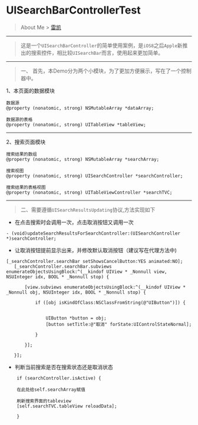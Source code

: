 # UISearchBarControllerTest

>About Me &gt; [雷凯](http://www.likegoto.com/about-me/)

---
> 这是一个`UISearchBarController`的简单使用案例，是`iOS8`之后`Apple`新推出的搜索控件，相比较`UISearchBar`而言，使用起来更加简单。

---
> 一、 首先，本Demo分为两个小模块，为了更加方便展示，写在了一个控制器中。

1、本页面的数据模块

```
数据源
@property (nonatomic, strong) NSMutableArray *dataArray;

数据源的表格
@property (nonatomic, strong) UITableView *tableView;
```
---
	
2、搜索页面模块

```
搜索结果的数组
@property (nonatomic, strong) NSMutableArray *searchArray;

搜索视图
@property (nonatomic, strong) UISearchController *searchController;

搜索结果的表格视图
@property (nonatomic, strong) UITableViewController *searchTVC;
```

---

>二、需要遵循`UISearchResultsUpdating`协议,方法实现如下

* 在点击搜索时会调用一次，点击取消按钮又调用一次

```
- (void)updateSearchResultsForSearchController:(UISearchController *)searchController;

```

 * 让取消按钮提前显示出来，并修改默认取消按钮（建议写在代理方法中)
 
 ```   
[_searchController.searchBar setShowsCancelButton:YES animated:NO];
    [_searchController.searchBar.subviews enumerateObjectsUsingBlock:^(__kindof UIView * _Nonnull view, NSUInteger idx, BOOL * _Nonnull stop) {
        
        [view.subviews enumerateObjectsUsingBlock:^(__kindof UIView * _Nonnull obj, NSUInteger idx, BOOL * _Nonnull stop) {
            
            if ([obj isKindOfClass:NSClassFromString(@"UIButton")]) {
                
                
                UIButton *button = obj;
                [button setTitle:@"取消" forState:UIControlStateNormal];
                
            }
            
        }];
        
    }];
```
* 判断当前搜索是否在搜索状态还是取消状态

```
    if (searchController.isActive) {

    在此处给self.searchArray赋值
        
    刷新搜索界面的tableview
    [self.searchTVC.tableView reloadData];
        
    }
 ```   
    


